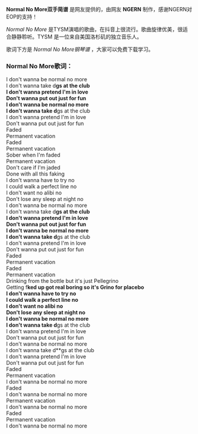 

**Normal No More双手简谱** 是网友提供的，由网友 **NGERN** 制作，感谢NGERN对EOP的支持！

_Normal No More_ 是TYSM演唱的歌曲，在抖音上很流行。歌曲旋律优美，很适合静静聆听。TYSM 是一位来自美国洛杉矶的独立音乐人。

歌词下方是 _Normal No More钢琴谱_ ，大家可以免费下载学习。

### Normal No More歌词：

I don't wanna be normal no more  
I don't wanna take d**gs at the club  
I don't wanna pretend I'm in love  
Don't wanna put out just for fun  
I don't wanna be normal no more  
I don't wanna take d**gs at the club  
I don't wanna pretend I'm in love  
Don't wanna put out just for fun  
Faded  
Permanent vacation  
Faded  
Permanent vacation  
Sober when I'm faded  
Permanent vacation  
Don't care if I'm jaded  
Done with all this faking  
I don't wanna have to try no  
I could walk a perfect line no  
I don't want no alibi no  
Don't lose any sleep at night no  
I don't wanna be normal no more  
I don't wanna take d**gs at the club  
I don't wanna pretend I'm in love  
Don't wanna put out just for fun  
I don't wanna be normal no more  
I don't wanna take d**gs at the club  
I don't wanna pretend I'm in love  
Don't wanna put out just for fun  
Faded  
Permanent vacation  
Faded  
Permanent vacation  
Drinking from the bottle but it's just Pellegrino  
Getting f**ked up got real boring so it's Grino for placebo  
I don't wanna have to try no  
I could walk a perfect line no  
I don't want no alibi no  
Don't lose any sleep at night no  
I don't wanna be normal no more  
I don't wanna take d**gs at the club  
I don't wanna pretend I'm in love  
Don't wanna put out just for fun  
I don't wanna be normal no more  
I don't wanna take d**gs at the club  
I don't wanna pretend I'm in love  
Don't wanna put out just for fun  
Faded  
Permanent vacation  
I don't wanna be normal no more  
Faded  
I don't wanna be normal no more  
Permanent vacation  
I don't wanna be normal no more  
Faded  
Permanent vacation  
I don't wanna be normal no more

